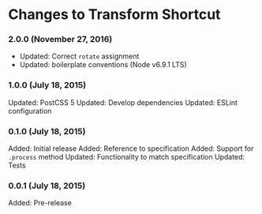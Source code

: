 # Changes to Transform Shortcut

### 2.0.0 (November 27, 2016)

- Updated: Correct `rotate` assignment
- Updated: boilerplate conventions (Node v6.9.1 LTS)

### 1.0.0 (July 18, 2015)

Updated: PostCSS 5
Updated: Develop dependencies
Updated: ESLint configuration

### 0.1.0 (July 18, 2015)

Added: Initial release
Added: Reference to specification
Added: Support for `.process` method
Updated: Functionality to match specification
Updated: Tests

### 0.0.1 (July 18, 2015)

Added: Pre-release
